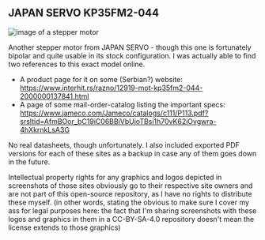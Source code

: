 ## JAPAN SERVO KP35FM2-044

![image of a stepper motor]()

Another stepper motor from JAPAN SERVO - though this one is fortunately bipolar and quite usable in its stock configuration. I was actually able to find two references to this exact model online.

 - A product page for it on some (Serbian?) website: https://www.interhit.rs/razno/12919-mot-kp35fm2-044-2000000137841.html
 - A page of some mail-order-catalog listing the important specs: https://www.jameco.com/Jameco/catalogs/c111/P113.pdf?srsltid=AfmBOor_bC19iC06BBiVbUjoTBsi1h70vK62iOvgwra-4hXkrnkLsA3G

No real datasheets, though unfortunately. I also included exported PDF versions for each of these sites as a backup in case any of them goes down in the future.

Intellectual property rights for any graphics and logos depicted in screenshots of those sites obviously go to their respective site owners and are not part of this open-source repository, as I have no rights to distribute these myself. (in other words, stating the obvious to make sure I cover my ass for legal purposes here: the fact that I'm sharing screenshots with these logos and graphics in them in a CC-BY-SA-4.0 repository doesn't mean the license extends to those graphics)
